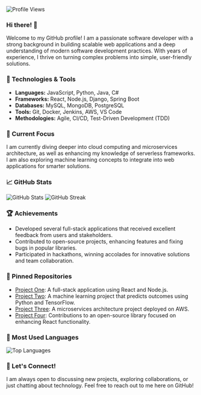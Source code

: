 ![Profile Views](https://komarev.com/ghpvc/?username=rennieholly746)

### Hi there! 👋

Welcome to my GitHub profile! I am a passionate software developer with a strong background in building scalable web applications and a deep understanding of modern software development practices. With years of experience, I thrive on turning complex problems into simple, user-friendly solutions.

### 🔧 Technologies & Tools

- **Languages:** JavaScript, Python, Java, C#
- **Frameworks:** React, Node.js, Django, Spring Boot
- **Databases:** MySQL, MongoDB, PostgreSQL
- **Tools:** Git, Docker, Jenkins, AWS, VS Code
- **Methodologies:** Agile, CI/CD, Test-Driven Development (TDD)

### 🌱 Current Focus

I am currently diving deeper into cloud computing and microservices architecture, as well as enhancing my knowledge of serverless frameworks. I am also exploring machine learning concepts to integrate into web applications for smarter solutions.

### 📈 GitHub Stats

![GitHub Stats](https://github-readme-stats.vercel.app/api?username=rennieholly746&show_icons=true&theme=radical)
![GitHub Streak](https://github-readme-streak-stats.herokuapp.com/?user=rennieholly746&theme=radical)

### 🏆 Achievements

- Developed several full-stack applications that received excellent feedback from users and stakeholders.
- Contributed to open-source projects, enhancing features and fixing bugs in popular libraries.
- Participated in hackathons, winning accolades for innovative solutions and team collaboration.

### 🚀 Pinned Repositories

- [Project One](https://github.com/rennieholly746/project-one): A full-stack application using React and Node.js.
- [Project Two](https://github.com/rennieholly746/project-two): A machine learning project that predicts outcomes using Python and TensorFlow.
- [Project Three](https://github.com/rennieholly746/project-three): A microservices architecture project deployed on AWS.
- [Project Four](https://github.com/rennieholly746/project-four): Contributions to an open-source library focused on enhancing React functionality.

### 🥇 Most Used Languages

![Top Languages](https://github-readme-stats.vercel.app/api/top-langs/?username=rennieholly746&layout=compact&theme=radical)

### 🤝 Let's Connect!

I am always open to discussing new projects, exploring collaborations, or just chatting about technology. Feel free to reach out to me here on GitHub!
